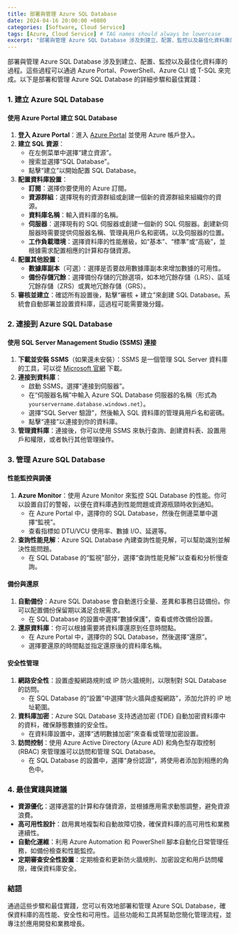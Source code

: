 ```yaml
---
title: 部署與管理 Azure SQL Database
date: 2024-04-16 20:00:00 +0800
categories: [Software, Cloud Service]
tags: [Azure, Cloud Service] # TAG names should always be lowercase
excerpt: "部署與管理 Azure SQL Database 涉及到建立、配置、監控以及最佳化資料庫的過程。"
---
```


部署與管理 Azure SQL Database 涉及到建立、配置、監控以及最佳化資料庫的過程。這些過程可以通過 Azure Portal、PowerShell、Azure CLI 或 T-SQL 來完成。以下是部署和管理 Azure SQL Database 的詳細步驟和最佳實踐：

### **1. 建立 Azure SQL Database**

#### **使用 Azure Portal 建立 SQL Database**
1. **登入 Azure Portal**：進入 [Azure Portal](https://portal.azure.com) 並使用 Azure 帳戶登入。
2. **建立 SQL 資源**：
   - 在左側菜單中選擇“建立資源”。
   - 搜索並選擇“SQL Database”。
   - 點擊“建立”以開始配置 SQL Database。
3. **配置資料庫設置**：
   - **訂閱**：選擇你要使用的 Azure 訂閱。
   - **資源群組**：選擇現有的資源群組或創建一個新的資源群組來組織你的資源。
   - **資料庫名稱**：輸入資料庫的名稱。
   - **伺服器**：選擇現有的 SQL 伺服器或創建一個新的 SQL 伺服器。創建新伺服器時需要提供伺服器名稱、管理員用戶名和密碼，以及伺服器的位置。
   - **工作負載環境**：選擇資料庫的性能層級，如“基本”、“標準”或“高級”，並根據需求配置相應的計算和存儲資源。
4. **配置其他設置**：
   - **數據庫副本**（可選）：選擇是否要啟用數據庫副本來增加數據的可用性。
   - **備份存儲冗餘**：選擇備份存儲的冗餘選項，如本地冗餘存儲（LRS）、區域冗餘存儲（ZRS）或異地冗餘存儲（GRS）。
5. **審核並建立**：確認所有設置後，點擊“審核 + 建立”來創建 SQL Database。系統會自動部署並設置資料庫，這過程可能需要幾分鐘。

### **2. 連接到 Azure SQL Database**

#### **使用 SQL Server Management Studio (SSMS) 連接**
1. **下載並安裝 SSMS**（如果還未安裝）：SSMS 是一個管理 SQL Server 資料庫的工具，可以從 [Microsoft 官網](https://docs.microsoft.com/en-us/sql/ssms/download-sql-server-management-studio-ssms) 下載。
2. **連接到資料庫**：
   - 啟動 SSMS，選擇“連接到伺服器”。
   - 在“伺服器名稱”中輸入 Azure SQL Database 伺服器的名稱（形式為 `yourservername.database.windows.net`）。
   - 選擇“SQL Server 驗證”，然後輸入 SQL 資料庫的管理員用戶名和密碼。
   - 點擊“連接”以連接到你的資料庫。
3. **管理資料庫**：連接後，你可以使用 SSMS 來執行查詢、創建資料表、設置用戶和權限，或者執行其他管理操作。

### **3. 管理 Azure SQL Database**

#### **性能監控與調優**
1. **Azure Monitor**：使用 Azure Monitor 來監控 SQL Database 的性能。你可以設置自訂的警報，以便在資料庫遇到性能問題或資源瓶頸時收到通知。
   - 在 Azure Portal 中，選擇你的 SQL Database，然後在側邊菜單中選擇“監視”。
   - 查看指標如 DTU/VCU 使用率、數據 I/O、延遲等。
2. **查詢性能見解**：Azure SQL Database 內建查詢性能見解，可以幫助識別並解決性能問題。
   - 在 SQL Database 的“監視”部分，選擇“查詢性能見解”以查看和分析慢查詢。

#### **備份與還原**
1. **自動備份**：Azure SQL Database 會自動進行全量、差異和事務日誌備份。你可以配置備份保留期以滿足合規需求。
   - 在 SQL Database 的設置中選擇“數據保護”，查看或修改備份設置。
2. **還原資料庫**：你可以根據需要將資料庫還原到任意時間點。
   - 在 Azure Portal 中，選擇你的 SQL Database，然後選擇“還原”。
   - 選擇要還原的時間點並指定還原後的資料庫名稱。

#### **安全性管理**
1. **網路安全性**：設置虛擬網路規則或 IP 防火牆規則，以限制對 SQL Database 的訪問。
   - 在 SQL Database 的“設置”中選擇“防火牆與虛擬網路”，添加允許的 IP 地址範圍。
2. **資料庫加密**：Azure SQL Database 支持透過加密 (TDE) 自動加密資料庫中的資料，確保靜態數據的安全性。
   - 在資料庫設置中，選擇“透明數據加密”來查看或管理加密設置。
3. **訪問控制**：使用 Azure Active Directory (Azure AD) 和角色型存取控制 (RBAC) 來管理誰可以訪問和管理 SQL Database。
   - 在 SQL Database 的設置中，選擇“身份認證”，將使用者添加到相應的角色中。

### **4. 最佳實踐與建議**

- **資源優化**：選擇適當的計算和存儲資源，並根據應用需求動態調整，避免資源浪費。
- **高可用性設計**：啟用異地複製和自動故障切換，確保資料庫的高可用性和業務連續性。
- **自動化運維**：利用 Azure Automation 和 PowerShell 腳本自動化日常管理任務，如備份檢查和性能監控。
- **定期審查安全性設置**：定期檢查和更新防火牆規則、加密設定和用戶訪問權限，確保資料庫安全。

### **結語**
通過這些步驟和最佳實踐，您可以有效地部署和管理 Azure SQL Database，確保資料庫的高性能、安全性和可用性。這些功能和工具將幫助您簡化管理流程，並專注於應用開發和業務增長。

